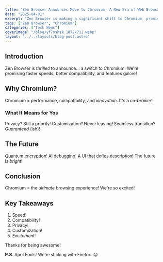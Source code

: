 ```yaml
---
title: "Zen Browser Announces Move to Chromium: A New Era of Web Browsing"
date: "2025-04-01"
excerpt: "Zen Browser is making a significant shift to Chromium, promising enhanced performance, broader compatibility, and cutting-edge features. Discover what this means for users and the future of Zen Browser."
tags: ["Zen Browser", "Chromium"]
categories: ["Tech News"]
coverImage: "/blog/yf7oshsk 1872x711.webp"
layout: "../../layouts/blog-post.astro"
---
```


<Layout>

## Introduction

Zen Browser is _thrilled_ to announce... a switch to Chromium! We're promising faster speeds, better compatibility, and features galore!

## Why Chromium?

Chromium = performance, compatibility, and _innovation_. It's a _no-brainer_!

### What It Means for You

Privacy? Still a priority! Customization? Never leaving! Seamless transition? _Guaranteed_ (ish)!

## The Future

Quantum encryption! AI debugging! A UI that defies description! The future is _bright_!

## Conclusion

Chromium = the _ultimate_ browsing experience! We're _so_ excited!

## Key Takeaways

1.  Speed!
2.  Compatibility!
3.  Privacy!
4.  Customization!
5.  _Excitement_!

Thanks for being awesome!

**P.S.** April Fools! We're sticking with Firefox. 😉
</Layout>

